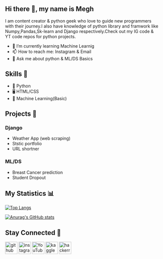## Hi there 👋, my name is Megh

I am content creator & python geek who love to guide new programmers with their journey.I also have knowledge of python library and framwork like Numpy,Pandas,Sk-learn and
Django respectively.Check out my IG code & YT code repos for python projects.

- 🌱 I’m currently learning Machine Learnig 
- 📫 How to reach me: Instagram & Email 
- 💬 Ask me about python & ML/DS Basics

## Skills 🤹
- 🐍 Python
- 🖥️ HTML/CSS
- 🤖 Machine Learning(Basic)

## Projects 💪
### Django
- Weather App (web scraping)
- Ststic portfolio
- URL shortner
### ML/DS
- Breast Cancer prediction
- Student Dropout

## My Statistics 📊
[![Top Langs](https://github-readme-stats.vercel.app/api/top-langs/?username=Meghpatel11)](https://github.com/anuraghazra/github-readme-stats)

[![Anurag's GitHub stats](https://github-readme-stats.vercel.app/api?username=Meghpatel11)](https://github.com/Meghpatel11/github-readme-stats)

## Stay Connected 🔗
[<img src='https://cdn.jsdelivr.net/npm/simple-icons@3.0.1/icons/github.svg' alt='github' height='40'>](https://github.com/Meghpatel11)    [<img src='https://cdn.jsdelivr.net/npm/simple-icons@3.0.1/icons/instagram.svg' alt='instagram' height='40'>](https://www.instagram.com/_ace.python_/)  [<img src='https://cdn.jsdelivr.net/npm/simple-icons@3.0.1/icons/youtube.svg' alt='YouTube' height='40'>](https://youtube.com/channel/UCskSK0XiJEeQwW_Ghq0Kv-Q)  [<img src='https://cdn.jsdelivr.net/npm/simple-icons@3.0.1/icons/kaggle.svg' alt='kaggle' height='40'>](https://www.kaggle.com/patelmegh)  [<img src='https://cdn.jsdelivr.net/npm/simple-icons@3.0.1/icons/hackerrank.svg' alt='hackerrank' height='40'>](https://www.hackerrank.com/megh922001)  
